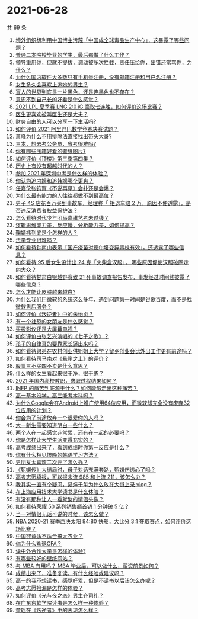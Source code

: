 # 2021-06-28

共 69 条

<!-- BEGIN -->
<!-- 最后更新时间 Mon Jun 28 2021 04:01:40 GMT+0800 (China Standard Time) -->

1. [境外组织想利用中国博主污蔑「中国成全球毒品生产中心」，这暴露了哪些问题？](https://www.zhihu.com/question/467242610)
2. [普通二本院校毕业的学生，最后都做了什么工作？](https://www.zhihu.com/question/267563742)
3. [领导重用你，但就不提拔，调动被多次拦截，责任压给你，出错还常骂你，为什么？](https://www.zhihu.com/question/371428511)
4. [为什么国内软件大多数只有手机号注册，没有邮箱注册和用户名注册？](https://www.zhihu.com/question/331360215)
5. [女生多久会喜欢上追她的男生？](https://www.zhihu.com/question/318419047)
6. [盲人的世界到底是一片黑色，还是连黑色也不存在？](https://www.zhihu.com/question/48476818)
7. [意识不到自己长的好看是什么感觉？](https://www.zhihu.com/question/461571422)
8. [2021 LPL 夏季赛 LNG 2:0 iG
   豪取七连胜，如何评价这场比赛？](https://www.zhihu.com/question/468185851)
9. [医生更喜欢被叫医生还是大夫？](https://www.zhihu.com/question/392695588)
10. [财务自由的人可以分享一下生活吗?](https://www.zhihu.com/question/452616303)
11. [如何评价 2021 阿里巴巴数学竞赛决赛试题？](https://www.zhihu.com/question/467903915)
12. [萧峰为什么不用排除法直接找出带头大哥?](https://www.zhihu.com/question/465793725)
13. [三本，想去考公务员，省考很难吗?](https://www.zhihu.com/question/332487091)
14. [你有哪些压箱好看的壁纸图片?](https://www.zhihu.com/question/452324718)
15. [如何评价《顶楼》第三季第四集？](https://www.zhihu.com/question/467430940)
16. [历史上有没有超越时代的人？](https://www.zhihu.com/question/25538697)
17. [参加 2021 年深圳中考是什么样的体验？](https://www.zhihu.com/question/413732438)
18. [你认为追内娱和追韩娱哪个更爽？](https://www.zhihu.com/question/467521263)
19. [任嘉伦张钧甯《不说再见》会扑还是会爆？](https://www.zhihu.com/question/465852395)
20. [为什么最有能力的人往往都做不到最高位？](https://www.zhihu.com/question/268848307)
21. [男子 4S 店花百万买到事故车，经理称「 拒退车赔 2
    万，原因不便透露」，是否违反消费者权益保护法？](https://www.zhihu.com/question/467888396)
22. [怎么看待时代少年团马嘉祺艺考未过线？](https://www.zhihu.com/question/467985728)
23. [逻辑思维能力差，反应慢，分析能力差，如何提高？](https://www.zhihu.com/question/20119939)
24. [鞠婧祎到底是个怎样的人？](https://www.zhihu.com/question/451531217)
25. [法学专业很难吗？](https://www.zhihu.com/question/312320326)
26. [如何看待钟南山表示「国产疫苗对德尔塔变异毒株有效」，还透露了哪些信息？](https://www.zhihu.com/question/467727614)
27. [如何看待 95 后女生设计出 24 克「火柴盒汉服」，
    哪些原因促使汉服破圈走向大众？](https://www.zhihu.com/question/467576874)
28. [如何看待甘肃白银越野赛致 21
    死事故调查报告发布，事发经过时间线披露了哪些信息？](https://www.zhihu.com/question/467819232)
29. [怎么才能让皮肤越来越白?](https://www.zhihu.com/question/458127901)
30. [为什么我们用微软的系统这么多年，遇到问题第一时间是谷歌百度，而不是找微软售后服务？](https://www.zhihu.com/question/463391853)
31. [如何评价《叛逆者》中的朱怡贞？](https://www.zhihu.com/question/464194950)
32. [有一个社恐的女朋友是什么感觉？](https://www.zhihu.com/question/323962570)
33. [买投影仪还是大屏幕电视？](https://www.zhihu.com/question/22925179)
34. [如何评价由张艺兴演唱的《七子之歌》？](https://www.zhihu.com/question/468080201)
35. [孩子的自律真的要靠家长逼出来吗？](https://www.zhihu.com/question/436192830)
36. [如何看待弟弟在农村创业供姐姐上大学？留乡创业会比外出工作更有前途吗？](https://www.zhihu.com/question/467948955)
37. [如何看待司马南对《悬崖之上》的评价？](https://www.zhihu.com/question/462226337)
38. [股票三不买四不卖是什么意思？](https://www.zhihu.com/question/453247969)
39. [什么样的女生看起来很干净，很干练？](https://www.zhihu.com/question/23796174)
40. [2021 年国内高校教职，求职过程结果如何？](https://www.zhihu.com/question/422467775)
41. [INFP 的痛苦到底源于什么？如何能够走出这种痛苦？](https://www.zhihu.com/question/464694241)
42. [高一基本没学，高三能考本科吗？](https://www.zhihu.com/question/465880433)
43. [为什么Google会在Android上推广使用64位应用，而微软却完全没有废弃32位应用的计划？](https://www.zhihu.com/question/461368950)
44. [你会为了前途放弃一个很爱你的人吗？](https://www.zhihu.com/question/465840049)
45. [大一新生需要知道明白一些什么？](https://www.zhihu.com/question/464836526)
46. [两个人在一起感觉非常累，还有在一起的必要吗？](https://www.zhihu.com/question/462421326)
47. [你是怎样让大学生活变得充实的？](https://www.zhihu.com/question/458754159)
48. [高考成绩出来了，看到成绩时你第一反应是什么？](https://www.zhihu.com/question/282112238)
49. [你有什么相见恨晚的韩语学习方法？](https://www.zhihu.com/question/32217419)
50. [男朋友太喜欢二次元了怎么办？](https://www.zhihu.com/question/402086093)
51. [《甄嬛传》大结局时，母子对话充满套路，甄嬛伤透心了吗？](https://www.zhihu.com/question/404317643)
52. [高考志愿填报，可以报末流 985 和上流 211，该怎么办？](https://www.zhihu.com/question/466861114)
53. [我其实一直有个疑问，易烊千玺为什么敢在大街上录 vlog？](https://www.zhihu.com/question/464875636)
54. [在上海应用技术大学读书是什么体验？](https://www.zhihu.com/question/62082173)
55. [有没有那种让人一看就酸的情侣头像？](https://www.zhihu.com/question/432753689)
56. [如何看待荣耀 50 系列销售额首销 1 分钟破 5 亿？](https://www.zhihu.com/question/467418330)
57. [当一对情侣无话可说的时候，该怎么做？](https://www.zhihu.com/question/280272233)
58. [NBA 2020-21 赛季西决太阳 84:80 快船，大比分 3:1
    夺取赛点，如何评价这场比赛？](https://www.zhihu.com/question/468067856)
59. [中国究竟适不适合搞大农业？](https://www.zhihu.com/question/323105287)
60. [你为什么劝退CFA？](https://www.zhihu.com/question/452285810)
61. [读中外合作大学是怎样的体验?](https://www.zhihu.com/question/370794883)
62. [有哪些较好的壁纸网站？](https://www.zhihu.com/question/32762402)
63. [考 MBA 有用吗？ MBA 毕业后，可以做什么，薪资前景如何？](https://www.zhihu.com/question/424963203)
64. [成绩出来了，准备复读，有什么经验或建议吗？](https://www.zhihu.com/question/466920064)
65. [高一的我不想读书，感觉好累，但是不读书以后该怎么办呢？](https://www.zhihu.com/question/462952243)
66. [高考志愿捡漏是怎样的体验？](https://www.zhihu.com/question/59549503)
67. [如何评价《光与夜之恋》男主齐司礼？](https://www.zhihu.com/question/466812216)
68. [在广东东软学院读书是怎么样一种体验？](https://www.zhihu.com/question/36540493)
69. [童瑶在《叛逆者》中的表现怎么样？](https://www.zhihu.com/question/463850620)

<!-- END -->
